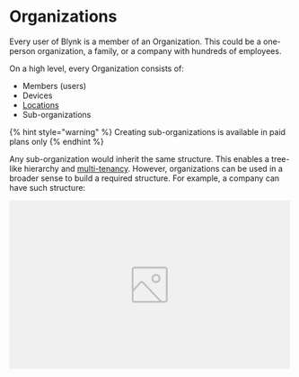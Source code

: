 # Organizations

Every user of Blynk is a member of an Organization. This could be a one-person organization, a family, or a company with hundreds of employees. 

On a high level, every Organization consists of:

* Members \(users\)
* Devices
* [Locations](../web-dashboard/for-developers/products/datastreams/location.md) 
* Sub-organizations 

{% hint style="warning" %}
Creating sub-organizations is available in paid plans only 
{% endhint %}

Any sub-organization would inherit the same structure. This enables a tree-like hierarchy and [multi-tenancy](multi-tenant-tree-structure.md). However, organizations can be used in a broader sense to build a required structure. For example, a company can have such structure:

![How Orgs can be used to create Countries, Departments, etc](../.gitbook/assets/image-placeholder.png)











